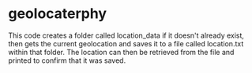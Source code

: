 # geolocaterphy
This code creates a folder called location_data if it doesn't already exist, then gets the current geolocation and saves it to a file called location.txt within that folder. The location can then be retrieved from the file and printed to confirm that it was saved.
